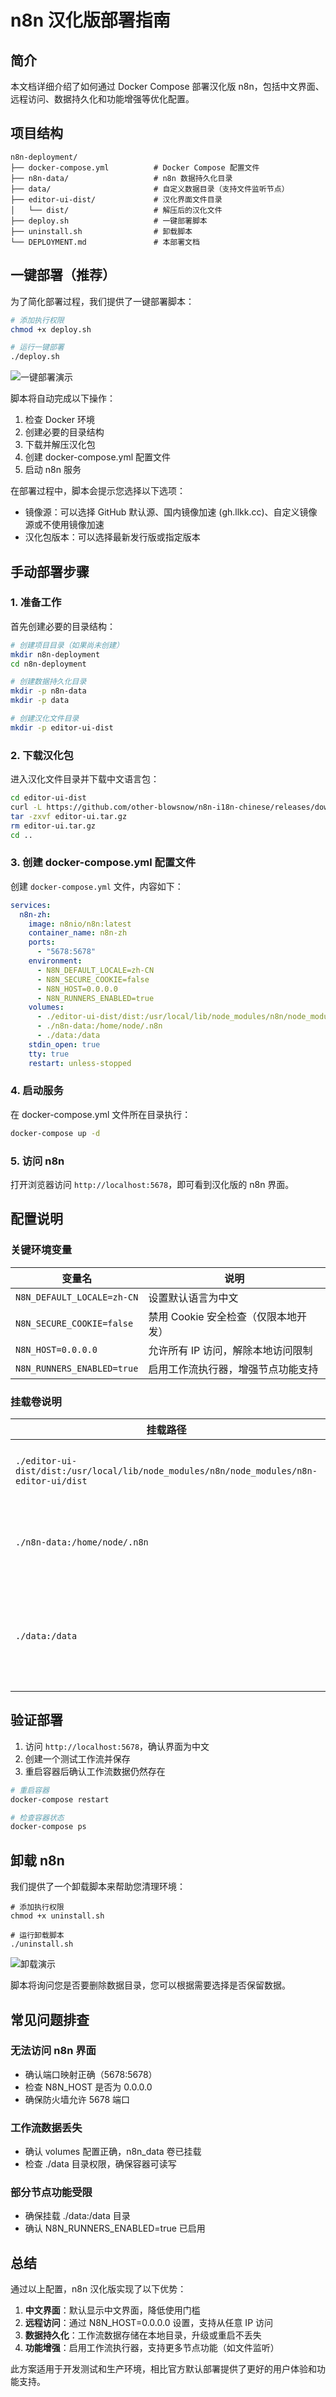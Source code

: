 # n8n 汉化版部署指南

## 简介

本文档详细介绍了如何通过 Docker Compose 部署汉化版 n8n，包括中文界面、远程访问、数据持久化和功能增强等优化配置。

## 项目结构

```
n8n-deployment/
├── docker-compose.yml          # Docker Compose 配置文件
├── n8n-data/                   # n8n 数据持久化目录
├── data/                       # 自定义数据目录（支持文件监听节点）
├── editor-ui-dist/             # 汉化界面文件目录
│   └── dist/                   # 解压后的汉化文件
├── deploy.sh                   # 一键部署脚本
├── uninstall.sh                # 卸载脚本
└── DEPLOYMENT.md               # 本部署文档
```

## 一键部署（推荐）

为了简化部署过程，我们提供了一键部署脚本：

```bash
# 添加执行权限
chmod +x deploy.sh

# 运行一键部署
./deploy.sh
```

![一键部署演示](static/install.gif)

脚本将自动完成以下操作：
1. 检查 Docker 环境
2. 创建必要的目录结构
3. 下载并解压汉化包
4. 创建 docker-compose.yml 配置文件
5. 启动 n8n 服务

在部署过程中，脚本会提示您选择以下选项：
- 镜像源：可以选择 GitHub 默认源、国内镜像加速 (gh.llkk.cc)、自定义镜像源或不使用镜像加速
- 汉化包版本：可以选择最新发行版或指定版本

## 手动部署步骤

### 1. 准备工作

首先创建必要的目录结构：

```bash
# 创建项目目录（如果尚未创建）
mkdir n8n-deployment
cd n8n-deployment

# 创建数据持久化目录
mkdir -p n8n-data
mkdir -p data

# 创建汉化文件目录
mkdir -p editor-ui-dist
```

### 2. 下载汉化包

进入汉化文件目录并下载中文语言包：

```bash
cd editor-ui-dist
curl -L https://github.com/other-blowsnow/n8n-i18n-chinese/releases/download/n8n%401.99.1/editor-ui.tar.gz -o editor-ui.tar.gz
tar -zxvf editor-ui.tar.gz
rm editor-ui.tar.gz
cd ..
```

### 3. 创建 docker-compose.yml 配置文件

创建 `docker-compose.yml` 文件，内容如下：

```yaml
services:
  n8n-zh:
    image: n8nio/n8n:latest
    container_name: n8n-zh
    ports:
      - "5678:5678"
    environment:
      - N8N_DEFAULT_LOCALE=zh-CN
      - N8N_SECURE_COOKIE=false
      - N8N_HOST=0.0.0.0
      - N8N_RUNNERS_ENABLED=true
    volumes:
      - ./editor-ui-dist/dist:/usr/local/lib/node_modules/n8n/node_modules/n8n-editor-ui/dist
      - ./n8n-data:/home/node/.n8n
      - ./data:/data
    stdin_open: true
    tty: true
    restart: unless-stopped
```

### 4. 启动服务

在 docker-compose.yml 文件所在目录执行：

```bash
docker-compose up -d
```

### 5. 访问 n8n

打开浏览器访问 `http://localhost:5678`，即可看到汉化版的 n8n 界面。

## 配置说明

### 关键环境变量

| 变量名 | 说明 |
|--------|------|
| `N8N_DEFAULT_LOCALE=zh-CN` | 设置默认语言为中文 |
| `N8N_SECURE_COOKIE=false` | 禁用 Cookie 安全检查（仅限本地开发） |
| `N8N_HOST=0.0.0.0` | 允许所有 IP 访问，解除本地访问限制 |
| `N8N_RUNNERS_ENABLED=true` | 启用工作流执行器，增强节点功能支持 |

### 挂载卷说明

| 挂载路径 | 说明 |
|----------|------|
| `./editor-ui-dist/dist:/usr/local/lib/node_modules/n8n/node_modules/n8n-editor-ui/dist` | 挂载汉化界面文件 |
| `./n8n-data:/home/node/.n8n` | 持久化存储工作流数据 |
| `./data:/data` | 自定义目录，支持文件监听节点 |

## 验证部署

1. 访问 `http://localhost:5678`，确认界面为中文
2. 创建一个测试工作流并保存
3. 重启容器后确认工作流数据仍然存在

```bash
# 重启容器
docker-compose restart

# 检查容器状态
docker-compose ps
```

## 卸载 n8n

我们提供了一个卸载脚本来帮助您清理环境：

```
# 添加执行权限
chmod +x uninstall.sh

# 运行卸载脚本
./uninstall.sh
```

![卸载演示](static/uninstall.gif)

脚本将询问您是否要删除数据目录，您可以根据需要选择是否保留数据。

## 常见问题排查

### 无法访问 n8n 界面

- 确认端口映射正确（5678:5678）
- 检查 N8N_HOST 是否为 0.0.0.0
- 确保防火墙允许 5678 端口

### 工作流数据丢失

- 确认 volumes 配置正确，n8n_data 卷已挂载
- 检查 ./data 目录权限，确保容器可读写

### 部分节点功能受限

- 确保挂载 ./data:/data 目录
- 确认 N8N_RUNNERS_ENABLED=true 已启用

## 总结

通过以上配置，n8n 汉化版实现了以下优势：

1. **中文界面**：默认显示中文界面，降低使用门槛
2. **远程访问**：通过 N8N_HOST=0.0.0.0 设置，支持从任意 IP 访问
3. **数据持久化**：工作流数据存储在本地目录，升级或重启不丢失
4. **功能增强**：启用工作流执行器，支持更多节点功能（如文件监听）

此方案适用于开发测试和生产环境，相比官方默认部署提供了更好的用户体验和功能支持。